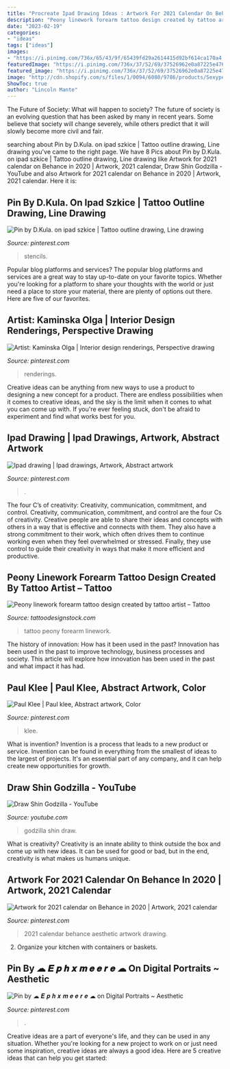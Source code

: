 ```yaml
---
title: "Procreate Ipad Drawing Ideas : Artwork For 2021 Calendar On Behance In 2020"
description: "Peony linework forearm tattoo design created by tattoo artist – tattoo"
date: "2023-02-19"
categories:
- "ideas"
tags: ["ideas"]
images:
- "https://i.pinimg.com/736x/65/43/9f/65439fd29a2614415d92bf614ca170a4.jpg"
featuredImage: "https://i.pinimg.com/736x/37/52/69/37526962e0a87225e476809a6762e88f.jpg"
featured_image: "https://i.pinimg.com/736x/37/52/69/37526962e0a87225e476809a6762e88f.jpg"
image: "http://cdn.shopify.com/s/files/1/0094/6080/9786/products/Sexypeonylineworktattoodesign_CL1_0d717628-ec2c-44c9-9086-7096cfd986f5_1200x1200.jpg?v=1585842222"
ShowToc: true
author: "Lincoln Mante"
---
```



The Future of Society: What will happen to society?
The future of society is an evolving question that has been asked by many in recent years. Some believe that society will change severely, while others predict that it will slowly become more civil and fair.

	

		
searching about Pin by D.Kula. on ipad szkice | Tattoo outline drawing, Line drawing you've came to the right page. We have 8 Pics about Pin by D.Kula. on ipad szkice | Tattoo outline drawing, Line drawing like Artwork for 2021 calendar on Behance in 2020 | Artwork, 2021 calendar, Draw Shin Godzilla - YouTube and also Artwork for 2021 calendar on Behance in 2020 | Artwork, 2021 calendar. Here it is:
		
    
## Pin By D.Kula. On Ipad Szkice | Tattoo Outline Drawing, Line Drawing

<img loading=lazy src="https://i.pinimg.com/736x/37/52/69/37526962e0a87225e476809a6762e88f.jpg" onerror="this.onerror=null;this.src='https://tse4.mm.bing.net/th?id=OIP.TE7xQYZWSo0-cbiwCFQRwwHaKm&amp;pid=15.1';" alt="Pin by D.Kula. on ipad szkice | Tattoo outline drawing, Line drawing">

_Source: pinterest.com_

>stencils. 

	

Popular blog platforms and services?
The popular blog platforms and services are a great way to stay up-to-date on your favorite topics. Whether you're looking for a platform to share your thoughts with the world or just need a place to store your material, there are plenty of options out there. Here are five of our favorites.

    
## Artist: Kaminska Olga | Interior Design Renderings, Perspective Drawing

<img loading=lazy src="https://i.pinimg.com/736x/ac/c5/39/acc539888583c25ee312546bc7be7240.jpg" onerror="this.onerror=null;this.src='https://tse1.mm.bing.net/th?id=OIP.fDe-DpmnLibhnClZsn4pJgHaGv&amp;pid=15.1';" alt="Artist: Kaminska Olga | Interior design renderings, Perspective drawing">

_Source: pinterest.com_

>renderings. 

	

Creative ideas can be anything from new ways to use a product to designing a new concept for a product. There are endless possibilities when it comes to creative ideas, and the sky is the limit when it comes to what you can come up with. If you're ever feeling stuck, don't be afraid to experiment and find what works best for you.

    
## Ipad Drawing | Ipad Drawings, Artwork, Abstract Artwork

<img loading=lazy src="https://i.pinimg.com/736x/65/43/9f/65439fd29a2614415d92bf614ca170a4.jpg" onerror="this.onerror=null;this.src='https://tse2.mm.bing.net/th?id=OIP.HdD0RVLtRWbUDJkpPR0g-wHaJ3&amp;pid=15.1';" alt="Ipad drawing | Ipad drawings, Artwork, Abstract artwork">

_Source: pinterest.com_

>. 

	

The four C’s of creativity: Creativity, communication, commitment, and control.
Creativity, communication, commitment, and control are the four Cs of creativity. Creative people are able to share their ideas and concepts with others in a way that is effective and connects with them. They also have a strong commitment to their work, which often drives them to continue working even when they feel overwhelmed or stressed. Finally, they use control to guide their creativity in ways that make it more efficient and productive.

    
## Peony Linework Forearm Tattoo Design Created By Tattoo Artist – Tattoo

<img loading=lazy src="http://cdn.shopify.com/s/files/1/0094/6080/9786/products/Sexypeonylineworktattoodesign_CL1_0d717628-ec2c-44c9-9086-7096cfd986f5_1200x1200.jpg?v=1585842222" onerror="this.onerror=null;this.src='https://tse4.mm.bing.net/th?id=OIP.ovXArtHq3ujArn8-sRelDAHaKh&amp;pid=15.1';" alt="Peony linework forearm tattoo design created by tattoo artist – Tattoo">

_Source: tattoodesignstock.com_

>tattoo peony forearm linework. 

	

The history of innovation: How has it been used in the past?
Innovation has been used in the past to improve technology, business processes and society. This article will explore how innovation has been used in the past and what impact it has had.

    
## Paul Klee | Paul Klee, Abstract Artwork, Color

<img loading=lazy src="https://i.pinimg.com/736x/89/65/f0/8965f0b34bd92525db0b95f51975e81e.jpg" onerror="this.onerror=null;this.src='https://tse3.mm.bing.net/th?id=OIP._F2IKoNwNGOyxIHozJeqoQHaKT&amp;pid=15.1';" alt="Paul Klee | Paul klee, Abstract artwork, Color">

_Source: pinterest.com_

>klee. 

	

What is invention?
Invention is a process that leads to a new product or service. Invention can be found in everything from the smallest of ideas to the largest of projects. It's an essential part of any company, and it can help create new opportunities for growth.

    
## Draw Shin Godzilla - YouTube

<img loading=lazy src="https://i.ytimg.com/vi/cr3B3NJH3y0/maxresdefault.jpg" onerror="this.onerror=null;this.src='https://tse1.mm.bing.net/th?id=OIP.EnOU53c4puNAB9YO2DEjCwHaEK&amp;pid=15.1';" alt="Draw Shin Godzilla - YouTube">

_Source: youtube.com_

>godzilla shin draw. 

	

What is creativity?
Creativity is an innate ability to think outside the box and come up with new ideas. It can be used for good or bad, but in the end, creativity is what makes us humans unique.

    
## Artwork For 2021 Calendar On Behance In 2020 | Artwork, 2021 Calendar

<img loading=lazy src="https://i.pinimg.com/736x/74/6d/8c/746d8ce545541455dace5bae95f3bd35.jpg" onerror="this.onerror=null;this.src='https://tse3.mm.bing.net/th?id=OIP.KU1Ol6hqqUVj5AqzTV7vuwHaJQ&amp;pid=15.1';" alt="Artwork for 2021 calendar on Behance in 2020 | Artwork, 2021 calendar">

_Source: pinterest.com_

>2021 calendar behance aesthetic artwork drawing. 

	

2. Organize your kitchen with containers or baskets.

    
## Pin By ☁︎︎ 𝑬 𝒑 𝒉 𝒙 𝒎 𝒆 𝒆 𝒓 𝒆 ☁︎︎ On Digital Portraits ~ Aesthetic

<img loading=lazy src="https://i.pinimg.com/736x/0e/4a/2a/0e4a2aa39b76fa5b0ea6478c81a486e0.jpg" onerror="this.onerror=null;this.src='https://tse3.mm.bing.net/th?id=OIP.GZ6zA5WNd-b7uv8J2qUr0QHaJP&amp;pid=15.1';" alt="Pin by ☁︎︎ 𝑬 𝒑 𝒉 𝒙 𝒎 𝒆 𝒆 𝒓 𝒆 ☁︎︎ on Digital Portraits ~ Aesthetic">

_Source: pinterest.com_

>. 

	

Creative ideas are a part of everyone's life, and they can be used in any situation. Whether you're looking for a new project to work on or just need some inspiration, creative ideas are always a good idea. Here are 5 creative ideas that can help you get started: 

